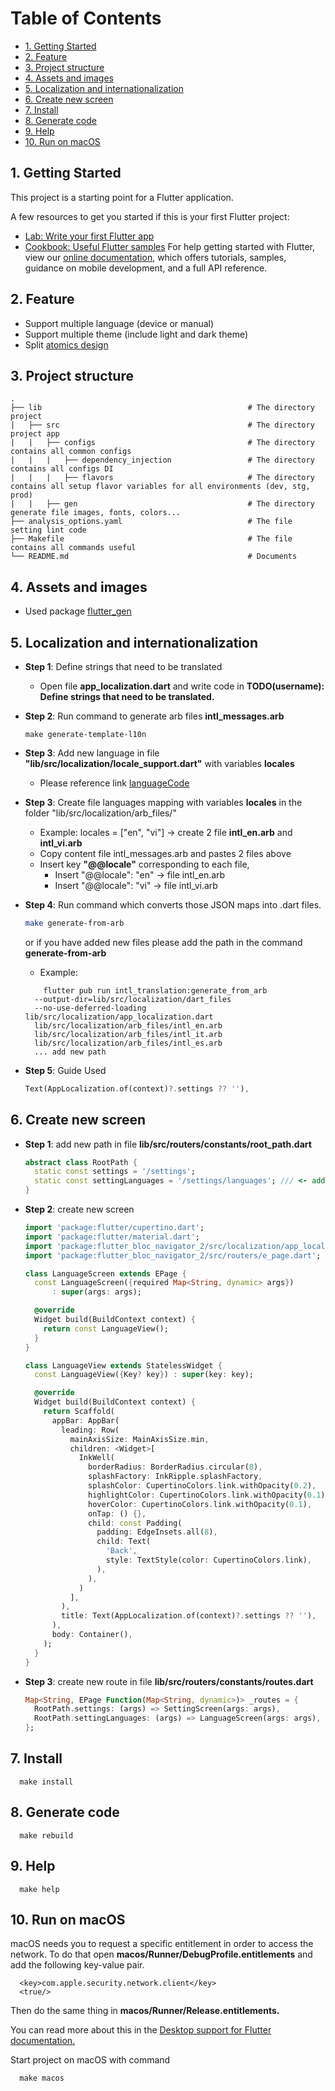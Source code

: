 
# Table of Contents
* [1. Getting Started](#1-getting-started)
* [2. Feature](#2-feature)
* [3. Project structure](#3-project-structure)
* [4. Assets and images](#4-assets-and-images)
* [5. Localization and internationalization](#5-localization-and-internationalization)
* [6. Create new screen](#6-create-new-screen)
* [7. Install](#7-install)
* [8. Generate code](#8-generate-code)
* [9. Help](#9-help)
* [10. Run on macOS](#10-run-on-macos)

## 1. Getting Started

This project is a starting point for a Flutter application.

A few resources to get you started if this is your first Flutter project:

- [Lab: Write your first Flutter app](https://flutter.dev/docs/get-started/codelab)
- [Cookbook: Useful Flutter samples](https://flutter.dev/docs/cookbook)
For help getting started with Flutter, view our
[online documentation](https://flutter.dev/docs), which offers tutorials,
samples, guidance on mobile development, and a full API reference.

## 2. Feature

- Support multiple language (device or manual)
- Support multiple theme (include light and dark theme)
- Split [atomics design](https://itnext.io/atomic-design-with-flutter-11f6fcb62017) 


## 3. Project structure


    .    
    ├── lib                                              # The directory project
    |   ├── src                                          # The directory project app
    |   |   ├── configs                                  # The directory contains all common configs
    |   |   |   ├── dependency_injection                 # The directory contains all configs DI
    |   |   |   ├── flavors                              # The directory contains all setup flavor variables for all environments (dev, stg, prod)
    |   |   ├── gen                                      # The directory generate file images, fonts, colors...
    ├── analysis_options.yaml                            # The file setting lint code
    ├── Makefile                                         # The file contains all commands useful
    └── README.md                                        # Documents


## 4. Assets and images

- Used package [flutter_gen](https://pub.dev/packages/flutter_gen)

## 5. Localization and internationalization

- **Step 1**: Define strings that need to be translated

  - Open file **app_localization.dart** and write code in **TODO(username): Define strings that need to be translated.**

- **Step 2**: Run command to generate arb files **intl_messages.arb**

    ```shell
    make generate-template-l10n
    ```
  
- **Step 3**: Add new language in file **"lib/src/localization/locale_support.dart"** with variables **locales**
 
  - Please reference link [languageCode](http://www.lingoes.net/en/translator/langcode.htm)

- **Step 3**: Create file languages mapping with variables **locales** in the folder "lib/src/localization/arb_files/"
 
  - Example: locales = ["en", "vi"] -> create 2 file **intl_en.arb** and **intl_vi.arb**
  - Copy content file intl_messages.arb and pastes 2 files above
  - Insert key **"@@locale"** corresponding to each file,
      - Insert "@@locale": "en" -> file intl_en.arb
      - Insert "@@locale": "vi" -> file intl_vi.arb

- **Step 4**: Run command which converts those JSON maps into .dart files.
  
  ```bash
  make generate-from-arb
  ```
  or if you have added new files please add the path in the command **generate-from-arb**
  - Example: 
  ```shell
      flutter pub run intl_translation:generate_from_arb
    --output-dir=lib/src/localization/dart_files
    --no-use-deferred-loading lib/src/localization/app_localization.dart
    lib/src/localization/arb_files/intl_en.arb
    lib/src/localization/arb_files/intl_it.arb
    lib/src/localization/arb_files/intl_es.arb
    ... add new path
  ```

- **Step 5**: Guide Used

  ```dart
  Text(AppLocalization.of(context)?.settings ?? ''),
  ```
  
## 6. Create new screen

- **Step 1**: add new path in file **lib/src/routers/constants/root_path.dart**

  ```dart
  abstract class RootPath {
    static const settings = '/settings';
    static const settingLanguages = '/settings/languages'; /// <- add new path
  }
  ```
  
- **Step 2**: create new screen

  ```dart
  import 'package:flutter/cupertino.dart';
  import 'package:flutter/material.dart';
  import 'package:flutter_bloc_navigator_2/src/localization/app_localization.dart';
  import 'package:flutter_bloc_navigator_2/src/routers/e_page.dart';
  
  class LanguageScreen extends EPage {
    const LanguageScreen({required Map<String, dynamic> args})
        : super(args: args);
  
    @override
    Widget build(BuildContext context) {
      return const LanguageView();
    }
  }
  
  class LanguageView extends StatelessWidget {
    const LanguageView({Key? key}) : super(key: key);
  
    @override
    Widget build(BuildContext context) {
      return Scaffold(
        appBar: AppBar(
          leading: Row(
            mainAxisSize: MainAxisSize.min,
            children: <Widget>[
              InkWell(
                borderRadius: BorderRadius.circular(8),
                splashFactory: InkRipple.splashFactory,
                splashColor: CupertinoColors.link.withOpacity(0.2),
                highlightColor: CupertinoColors.link.withOpacity(0.1),
                hoverColor: CupertinoColors.link.withOpacity(0.1),
                onTap: () {},
                child: const Padding(
                  padding: EdgeInsets.all(8),
                  child: Text(
                    'Back',
                    style: TextStyle(color: CupertinoColors.link),
                  ),
                ),
              )
            ],
          ),
          title: Text(AppLocalization.of(context)?.settings ?? ''),
        ),
        body: Container(),
      );
    }
  }
  ```
- **Step 3**: create new route in file **lib/src/routers/constants/routes.dart**

  ```dart
  Map<String, EPage Function(Map<String, dynamic>)> _routes = {
    RootPath.settings: (args) => SettingScreen(args: args),
    RootPath.settingLanguages: (args) => LanguageScreen(args: args), /// <- add new route
  };
  ```
  
## 7. Install

```shell
  make install
```

## 8. Generate code

```shell
  make rebuild
```

## 9. Help

```shell
  make help
```

## 10. Run on macOS

macOS needs you to request a specific entitlement in order to access the network. 
To do that open **macos/Runner/DebugProfile.entitlements** and add the following key-value pair.

```
  <key>com.apple.security.network.client</key>
  <true/>
```
Then do the same thing in **macos/Runner/Release.entitlements.**

You can read more about this in the [Desktop support for Flutter documentation.](https://flutter.dev/multi-platform/desktop#setting-up-entitlements)

Start project on macOS with command 

```shell
  make macos
```

